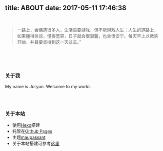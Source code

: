 title: ABOUT
date: 2017-05-11 17:46:38
---
  <br />
 

 > 一路上，会偶遇很多人，生活需要游戏，但不能游戏人生；人生的道路上，如果懂得体谅，懂得宽容，日子就会很温馨，也会很安宁。每天早上以微笑开始，并且要坚持到这一天过去。”



<br /><br /><br />




### 关于我

 My name is Joryun. Welcome to my world.
 <ul style="display:flex; list-style:none;padding-left: 5px;">
	 <li><a href="https://github.com/Joryun" target="_blank" class="fa fa-github-square fa-3x fa-fw"></a></li> 
	 <li><a href="https://www.instagram.com/joryun_liu/" target="_blank" class="fa fa-instagram fa-3x fa-fw"></a></li>
	 <li><a href="https://www.facebook.com/joryun.liu" target="_blank" class="fa fa-facebook-official fa-3x fa-fw"></a></li>
	 <!-- <li><a href="mailto:i@jverson.com" class="fa fa fa-envelope fa-3x fa-fw"></a></li> -->
	 <li><a href="m18814128406@163.com" class="fa fa fa-envelope fa-3x fa-fw"></a></li>
 </ul>
<!--  <i class="fa fa-wechat fa-fw"></i>  Wechat：
 ![](http://7u2eve.com1.z0.glb.clouddn.com/442110507659429382.jpg) -->
<br />

### 关于本站

 - 使用[Hexo](http://hexo.io/)搭建
 - 托管在[Github Pages](https://github.com)
 - 主题[maupassant](https://github.com/icylogic/maupassant-hexo)
 - 关于本站搭建可参考[这里](https://www.haomwei.com/technology/maupassant-hexo.html)
